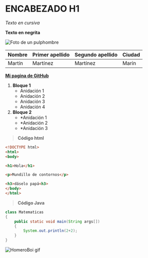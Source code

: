 # ENCABEZADO H1

*Texto en cursiva*

**Texto en negrita**

![Foto de un pulphombre](https://www.juegosyjuguetesonline.es/22998-product_zoom/pulpo-reversible-20-cm-morado-verde.jpg)

| Nombre| Primer apellido| Segundo apellido | Ciudad |
| ----- | ----- | ----- | ----- |
| Martín | Martínez | Martínez | Marín |

**[Mi pagina de GitHub](https://github.com/MartinSACLE)**

1. **Bloque 1**
   - Anidación 1
   - Anidación 2
   - Anidación 3
   - Anidación 4
2. **Bloque 2**
   - *Anidación 1
   - *Anidación 2
   - *Anidación 3


>**Código html**
```html
<!DOCTYPE html>
<html>
<body>

<h1>Hola</h1>

<p>Mundillo de contornos</p>

<h3>dáselo papá<h3>
</body>
</html>
```

>**Código Java**
```java
class Matematicas
{
    public static void main(String args[])
    {
        System.out.println(2+2);
    }
}
```



![HomeroBoi gif](https://educacion30.b-cdn.net/wp-content/uploads/2019/06/homer.gif)
